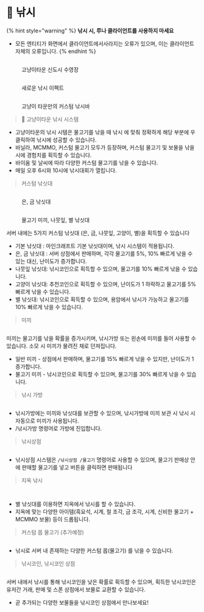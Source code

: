 # 🎣 낚시

{% hint style="warning" %}
**낚시 시, 루나 클라이언트를 사용하지 마세요**

* 모든 엔티티가 화면에서 클라이언트에서사라지는 오류가 있으며, 이는 클라이언트 자체의 오류입니다.
{% endhint %}

<figure><img src="../.gitbook/assets/2022-08-15_00.45.06.png" alt=""><figcaption><p>고냥이타운 신도시 수영장</p></figcaption></figure>

<figure><img src="../.gitbook/assets/image (23).png" alt=""><figcaption><p>새로운 낚시 이펙트</p></figcaption></figure>

<figure><img src="../.gitbook/assets/unknown (1).png" alt=""><figcaption><p>고냥이 타운만의 커스텀 낚시바</p></figcaption></figure>

> 🐳 고냥이타운 낚시 시스템

* 고냥이타운의 낚시 시템은 물고기를 낚을 때 낚시 에 맞춰 정확하게 해당 부분에 우 클릭하여 낚시에 성공할 수 있습니다.
* 바닐라, MCMMO, 커스텀 물고기 모두가 등장하며, 커스텀 물고기 및 보물을 낚을 시에 경험치를 획득할 수 있습니다.
* 바이옴 및 날씨에 따라 다양한 커스텀 물고기를 낚을 수 있습니다.
* 매일 오후 6시와 10시에 낚시대회가 열립니다.

> 커스텀 낚싯대

<figure><img src="../.gitbook/assets/image (14).png" alt=""><figcaption><p>은, 금 낚싯대</p></figcaption></figure>

<figure><img src="../.gitbook/assets/image (97).png" alt=""><figcaption><p>물고기 미끼, 나뭇잎, 별 낚싯대</p></figcaption></figure>

서버 내에는 5가지 커스텀 낚싯대 (은, 금, 나뭇잎, 고양이, 별)을 획득할 수 있습니다

* 기본 낚싯대 : 마인크래프트 기본 낚싯대이며, 낚시 시스템이 적용됩니다.
* 은, 금 낚싯대 : 서버 상점에서 판매하며, 각각 물고기를 5%, 10% 빠르게 낚을 수 있는 대신, 난이도가 증가합니다.
* 나뭇잎 낚싯대: 낚시코인으로 획득할 수 있으며, 물고기를 10% 빠르게 낚을 수 있습니다.
* 고양이 낚싯대: 추천코인으로 획득할 수 있으며, 난이도가 1 하락하고 물고기를 5% 빠르게 낚을 수 있습니다.
* 별 낚싯대: 낚시코인으로 획득할 수 있으며, 용암에서 낚시가 가능하고 물고기를 10% 빠르게 낚을 수 있습니다.

> 미끼

<figure><img src="../.gitbook/assets/2022-10-30_06.01.07.png" alt=""><figcaption></figcaption></figure>

미끼는 물고기를 낚을 확률을 증가시키며, 낚시가방 또는 왼손에 미끼를 들어 사용할 수 있습니다. 소모 시 미끼가 물려진 채로 던져집니다.

* 일반 미끼 - 상점에서 판매하며, 물고기를 15% 빠르게 낚을 수 있지만, 난이도가 1 증가합니다.
* 물고기 미끼 - 낚시코인으로 획득할 수 있으며, 물고기를 30% 빠르게 낚을 수 있습니다.

> 낚시 가방

<figure><img src="../.gitbook/assets/unknown (5).png" alt=""><figcaption></figcaption></figure>

* 낚시가방에는 미끼와 낚싯대를 보관할 수 있으며, 낚시가방에 미끼 보관 시 낚시 시 자동으로 미끼가 사용됩니다.
* /낚시가방 명령어로 가방에 진입합니다.

> 낚시상점

<figure><img src="../.gitbook/assets/unknown (13).png" alt=""><figcaption></figcaption></figure>

* 낚시상점 시스템은 `/낚시상점 /물고기` 명령어로 사용할 수 있으며, 물고기 판매상 안에 판매할 물고기를 넣고 버튼을 클릭하면 판매됩니다

> 지옥 낚시

<figure><img src="../.gitbook/assets/SPOILER_unknown.png" alt=""><figcaption></figcaption></figure>

<figure><img src="../.gitbook/assets/SPOILER_unknown (1).png" alt=""><figcaption></figcaption></figure>

* 별 낚싯대를 이용하면 지옥에서 낚시를 할 수 있습니다.
* 지옥에 맞는 다양한 아이템(흑요석, 시계, 철 조각, 금 조각, 시계, 신비한 물고기 + MCMMO 보물) 등이 드롭됩니다.

> 커스텀 몹 물고기 (추가예정)

<figure><img src="../.gitbook/assets/unknown.png" alt=""><figcaption></figcaption></figure>

* 낚시로 서버 내 존재하는 다양한 커스텀 몹(물고기) 를 낚을 수 있습니다.

> 낚시코인, 낚시코인 상점

<figure><img src="../.gitbook/assets/2023-02-09_02.05.18.png" alt=""><figcaption></figcaption></figure>

서버 내에서 낚시를 통해 낚시코인을 낮은 확률로 획득할 수 있으며, 획득한 낚시코인은 유저간 거래, 판매 및 스폰 상점에서 보물로 교환할 수 있습니다.

* 곧 추가되는 다양한 보물들을 낚시코인 상점에서 만나보세요!
